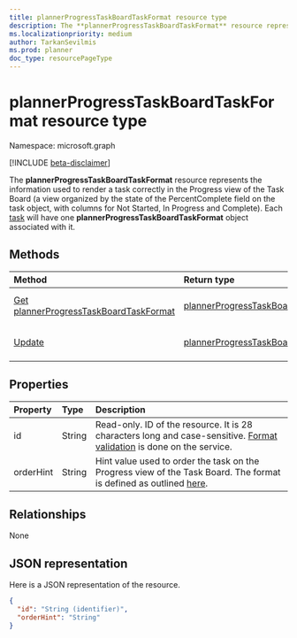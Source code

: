 ```yaml
---
title: plannerProgressTaskBoardTaskFormat resource type
description: The **plannerProgressTaskBoardTaskFormat** resource represents the information used to render a task correctly in the Progress view of the Task Board (a view organized by the state of the PercentComplete field on the task object, with columns for Not Started, In Progress and Complete). Each task will have one **plannerProgressTaskBoardTaskFormat** object associated with it.
ms.localizationpriority: medium
author: TarkanSevilmis
ms.prod: planner
doc_type: resourcePageType
---
```


# plannerProgressTaskBoardTaskFormat resource type

Namespace: microsoft.graph

[!INCLUDE [beta-disclaimer](../../includes/beta-disclaimer.md)]

The **plannerProgressTaskBoardTaskFormat** resource represents the information used to render a task correctly in the Progress view of the Task Board (a view organized by the state of the PercentComplete field on the task object, with columns for Not Started, In Progress and Complete). Each [task](plannertask.md) will have one **plannerProgressTaskBoardTaskFormat** object associated with it.

## Methods

| Method                                                                                     | Return type                                                                 | Description                                                                         |
| :----------------------------------------------------------------------------------------- | :-------------------------------------------------------------------------- | :---------------------------------------------------------------------------------- |
| [Get plannerProgressTaskBoardTaskFormat](../api/plannerprogresstaskboardtaskformat-get.md) | [plannerProgressTaskBoardTaskFormat](plannerprogresstaskboardtaskformat.md) | Read properties and relationships of **plannerProgressTaskBoardTaskFormat** object. |
| [Update](../api/plannerprogresstaskboardtaskformat-update.md)                              | [plannerProgressTaskBoardTaskFormat](plannerprogresstaskboardtaskformat.md) | Update **plannerProgressTaskBoardTaskFormat** object.                               |

## Properties

| Property  | Type   | Description                                                                                                                                              |
| :-------- | :----- | :------------------------------------------------------------------------------------------------------------------------------------------------------- |
| id        | String | Read-only. ID of the resource. It is 28 characters long and case-sensitive. [Format validation](tasks-identifiers-disclaimer.md) is done on the service. |
| orderHint | String | Hint value used to order the task on the Progress view of the Task Board. The format is defined as outlined [here](planner-order-hint-format.md).        |

## Relationships

None

## JSON representation

Here is a JSON representation of the resource.

<!-- {
  "blockType": "resource",
  "optionalProperties": [

  ],
  "@odata.type": "microsoft.graph.plannerProgressTaskBoardTaskFormat"
}-->

```json
{
  "id": "String (identifier)",
  "orderHint": "String"
}

```

<!-- uuid: 8fcb5dbc-d5aa-4681-8e31-b001d5168d79
2015-10-25 14:57:30 UTC -->

<!--
{
  "type": "#page.annotation",
  "description": "plannerProgressTaskBoardTaskFormat resource",
  "keywords": "",
  "section": "documentation",
  "tocPath": "",
  "suppressions": []
}
-->
